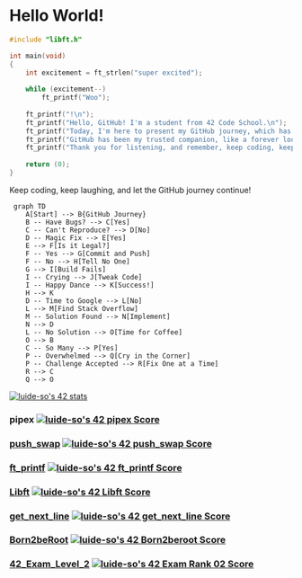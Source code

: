 # Hello World!

```c
#include "libft.h"

int main(void)
{
    int excitement = ft_strlen("super excited");
    
    while (excitement--)
        ft_printf("Woo");
    
    ft_printf("!\n");
    ft_printf("Hello, GitHub! I'm a student from 42 Code School.\n");
    ft_printf("Today, I'm here to present my GitHub journey, which has been quite an adventure!\n");
    ft_printf("GitHub has been my trusted companion, like a forever loop, always there to support me in my coding endeavors.\n");
    ft_printf("Thank you for listening, and remember, keep coding, keep pushing, and always embrace the curly braces!\n");
    
    return (0);
}
```

Keep coding, keep laughing, and let the GitHub journey continue!


```mermaid
 graph TD
    A[Start] --> B{GitHub Journey}
    B -- Have Bugs? --> C[Yes]
    C -- Can't Reproduce? --> D[No]
    D -- Magic Fix --> E[Yes]
    E --> F[Is it Legal?]
    F -- Yes --> G[Commit and Push]
    F -- No --> H[Tell No One]
    G --> I[Build Fails]
    I -- Crying --> J[Tweak Code]
    I -- Happy Dance --> K[Success!]
    H --> K
    D -- Time to Google --> L[No]
    L --> M[Find Stack Overflow]
    M -- Solution Found --> N[Implement]
    N --> D
    L -- No Solution --> O[Time for Coffee]
    O --> B
    C -- So Many --> P[Yes]
    P -- Overwhelmed --> Q[Cry in the Corner]
    P -- Challenge Accepted --> R[Fix One at a Time]
    R --> C
    Q --> O
```

[![luide-so's 42 stats](https://badge42.vercel.app/api/v2/cliz47dkj002107l6meq0v0l5/stats?cursusId=21&coalitionId=236)](https://github.com/JaeSeoKim/badge42)


### pipex [![luide-so's 42 pipex Score](https://badge42.vercel.app/api/v2/cliz47dkj002107l6meq0v0l5/project/3120120)](https://github.com/JaeSeoKim/badge42)

### [push_swap](https://github.com/LuisBalsa/push_swap) [![luide-so's 42 push_swap Score](https://badge42.vercel.app/api/v2/cliz47dkj002107l6meq0v0l5/project/3102894)](https://github.com/JaeSeoKim/badge42)

### [ft_printf](https://github.com/LuisBalsa/ft_printf) [![luide-so's 42 ft_printf Score](https://badge42.vercel.app/api/v2/cliz47dkj002107l6meq0v0l5/project/3080240)](https://github.com/JaeSeoKim/badge42)

### [Libft](https://github.com/LuisBalsa/Libft) [![luide-so's 42 Libft Score](https://badge42.vercel.app/api/v2/cliz47dkj002107l6meq0v0l5/project/3062430)](https://github.com/JaeSeoKim/badge42)

### [get_next_line](https://github.com/LuisBalsa/get_next_line) [![luide-so's 42 get_next_line Score](https://badge42.vercel.app/api/v2/cliz47dkj002107l6meq0v0l5/project/3086502)](https://github.com/JaeSeoKim/badge42)

### [Born2beRoot](https://github.com/LuisBalsa/Born2beRoot) [![luide-so's 42 Born2beroot Score](https://badge42.vercel.app/api/v2/cliz47dkj002107l6meq0v0l5/project/3090025)](https://github.com/JaeSeoKim/badge42)

### [42_Exam_Level_2](https://github.com/LuisBalsa/42_Exam_Level_2) [![luide-so's 42 Exam Rank 02 Score](https://badge42.vercel.app/api/v2/cliz47dkj002107l6meq0v0l5/project/3109774)](https://github.com/JaeSeoKim/badge42)

